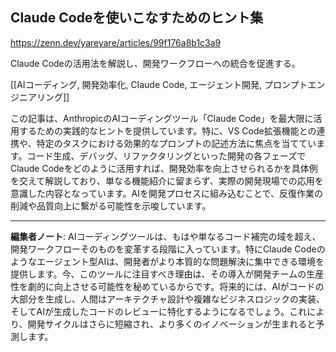 ## Claude Codeを使いこなすためのヒント集

https://zenn.dev/yareyare/articles/99f176a8b1c3a9

Claude Codeの活用法を解説し、開発ワークフローへの統合を促進する。

[[AIコーディング, 開発効率化, Claude Code, エージェント開発, プロンプトエンジニアリング]]

この記事は、AnthropicのAIコーディングツール「Claude Code」を最大限に活用するための実践的なヒントを提供しています。特に、VS Code拡張機能との連携や、特定のタスクにおける効果的なプロンプトの記述方法に焦点を当てています。コード生成、デバッグ、リファクタリングといった開発の各フェーズでClaude Codeをどのように活用すれば、開発効率を向上させられるかを具体例を交えて解説しており、単なる機能紹介に留まらず、実際の開発現場での応用を意識した内容となっています。AIを開発プロセスに組み込むことで、反復作業の削減や品質向上に繋がる可能性を示唆しています。

---

**編集者ノート**: AIコーディングツールは、もはや単なるコード補完の域を超え、開発ワークフローそのものを変革する段階に入っています。特にClaude Codeのようなエージェント型AIは、開発者がより本質的な問題解決に集中できる環境を提供します。今、このツールに注目すべき理由は、その導入が開発チームの生産性を劇的に向上させる可能性を秘めているからです。将来的には、AIがコードの大部分を生成し、人間はアーキテクチャ設計や複雑なビジネスロジックの実装、そしてAIが生成したコードのレビューに特化するようになるでしょう。これにより、開発サイクルはさらに短縮され、より多くのイノベーションが生まれると予測します。
